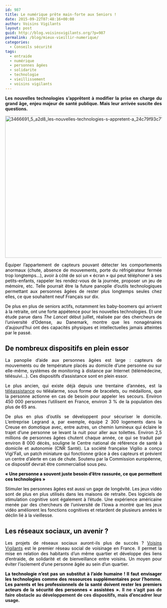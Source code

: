 ```yaml
---
id: 987
title: Le numérique prête main-forte aux Seniors !
date: 2015-09-22T07:48:16+00:00
author: Voisins Vigilants
layout: post
guid: http://blog.voisinsvigilants.org/?p=987
permalink: /blog/mieux-vieillir-numerique/
categories:
  - Conseils sécurité
tags:
  - entraide
  - numérique
  - personnes âgées
  - solidarite
  - technologie
  - vieillissement
  - voisins vigilants
---
```

<p style="text-align: justify;">
  <strong>Les nouvelles technologies s&rsquo;apprêtent à modifier la prise en charge du grand âge, enjeu majeur de santé publique. Mais leur arrivée suscite des questions.</strong>
</p>

<p style="text-align: justify;">
  <a href="http://blog.voisinsvigilants.org/wp-content/uploads/2015/09/3466691_5_a2d8_les-nouvelles-technologies-s-appretent-a_24c79f93c71ead7304e91b817243b337.jpg"><img class="aligncenter  wp-image-988" src="http://blog.voisinsvigilants.org/wp-content/uploads/2015/09/3466691_5_a2d8_les-nouvelles-technologies-s-appretent-a_24c79f93c71ead7304e91b817243b337.jpg" alt="3466691_5_a2d8_les-nouvelles-technologies-s-appretent-a_24c79f93c71ead7304e91b817243b337" width="684" height="456" /></a>
</p>

<p style="text-align: justify;">
  <span style="color: #000000;">Équiper l&rsquo;appartement de capteurs pouvant détecter les comportements anormaux (chute, absence de mouvements, porte du réfrigérateur fermée trop longtemps&#8230;), avoir à côté de soi un « écran » qui peut téléphoner à ses petits-enfants, rappeler les rendez-vous de la journée, proposer un jeu de mémoire, etc. Telle pourrait être la future panoplie d&rsquo;outils technologiques permettant aux personnes âgées de rester plus longtemps seules chez elles, ce que souhaitent neuf Français sur dix.</span>
</p>

<p style="text-align: justify;">
  <span style="color: #000000;">De plus en plus de seniors actifs, notamment les baby-boomers qui arrivent à la retraite, ont une forte appétence pour les nouvelles technologies. Et une étude parue dans <em>The Lancet</em> début juillet, réalisée par des chercheurs de l&rsquo;université d&rsquo;Odense, au Danemark, montre que les nonagénaires d&rsquo;aujourd&rsquo;hui ont des capacités physiques et intellectuelles jamais atteintes par le passé.</span>
</p>

<h2 style="text-align: justify;">
  <span style="color: #000000;"><strong>De nombreux dispositifs en plein essor</strong></span>
</h2>

<p style="text-align: justify;">
  <span style="color: #000000;">La panoplie d’aide aux personnes âgées est large : capteurs de mouvements ou de température placés au domicile d&rsquo;une personne ou sur elle-même, systèmes de monitoring à distance par Internet (télémédecine, télésuivi&#8230;). Ces dispositifs d&rsquo;assistance sont en plein essor.</span>
</p>

<p style="text-align: justify;">
  <span style="color: #000000;"> Le plus ancien, qui existe déjà depuis une trentaine d&rsquo;années, est la <a href="http://blog.voisinsvigilants.org/blog/teleassistance-maintien-domicile-personnes-agees/">téléassistance</a> ou téléalarme, sous forme de bracelets, ou médaillons, que la personne actionne en cas de besoin pour appeler les secours. Environ 450 000 personnes l&rsquo;utilisent en France, environ 3 % de la population des plus de 65 ans.</span>
</p>

<p style="text-align: justify;">
  <span style="color: #000000;">De plus en plus d&rsquo;outils se développent pour sécuriser le domicile. L&rsquo;entreprise Legrand a, par exemple, équipé 2 300 logements dans la Creuse en domotique avec, entre autres, un chemin lumineux qui éclaire le trajet d&rsquo;une personne se levant la nuit pour aller aux toilettes. Environ 2,5 millions de personnes âgées chutent chaque année, ce qui se traduit par environ 8 000 décès, souligne le Centre national de référence de santé à domicile et autonomie (CNR Santé). La société française Vigilio a conçu Vigi&rsquo;Fall, un patch miniature qui fonctionne grâce à des capteurs et prévient un centre d&rsquo;alerte en cas de chute. Soutenu par la Commission européenne, ce dispositif devrait être commercialisé sous peu.</span>
</p>

<p style="text-align: justify;">
  <span style="color: #000000;"><strong>« Une personne a souvent juste besoin d&rsquo;être rassurée, ce que permettent ces technologies »</strong></span>
</p>

<p style="text-align: justify;">
  <span style="color: #000000;">Stimuler les personnes âgées est aussi un gage de longévité. Les jeux vidéo sont de plus en plus utilisés dans les maisons de retraite. Des logiciels de stimulation cognitive sont également à l&rsquo;étude. Une expérience américaine menée par des chercheurs de l&rsquo;université de l&rsquo;Iowa a montré que les jeux vidéo améliorent les fonctions cognitives et retardent de plusieurs années le déclin lié à la vieillesse.</span>
</p>

<h2 style="text-align: justify;">
  <span style="color: #000000;"><strong>Les réseaux sociaux, un avenir ?</strong></span>
</h2>

<p style="text-align: justify;">
  <span style="color: #000000;">Les projets de réseaux sociaux auront-ils plus de succès ? <a href="http://www.voisinsvigilants.org">Voisins Vigilants</a> est le premier réseau social de voisinage en France. Il permet la mise en relation des habitants d’un même quartier et développe des liens d&rsquo;entraide, de solidarité et de bienveillance entre voisins. Un moyen pour éviter l&rsquo;isolement d&rsquo;une personne âgée au sein d&rsquo;un quartier.</span>
</p>

<p style="text-align: justify;">
  <strong><span style="color: #000000;">La technologie n’est pas un substitut à l’aide humaine ! Il faut envisager les technologies comme des ressources supplémentaires pour l’homme. Les parents et les professionnels de la santé doivent rester les premiers acteurs de la sécurité des personnes « assistées ». </span>Il ne s&rsquo;agit pas de faire obstacle au développement de ces dispositifs, mais d&rsquo;encadrer leur usage.</strong>
</p>